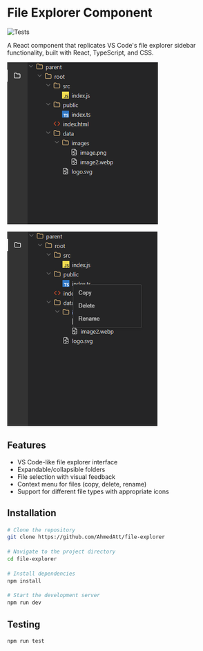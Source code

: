 # File Explorer Component

![Tests](https://github.com/AhmedAtt/file-explorer/actions/workflows/test.yml/badge.svg)

A React component that replicates VS Code's file explorer sidebar functionality, built with React, TypeScript, and CSS.

![File Explorer Screenshot](./screenshots/FileExplorer.png)

![Context Menu Demo](./screenshots/ContextMenu.png)

## Features

* VS Code-like file explorer interface
* Expandable/collapsible folders
* File selection with visual feedback
* Context menu for files (copy, delete, rename)
* Support for different file types with appropriate icons

## Installation

```bash
# Clone the repository
git clone https://github.com/AhmedAtt/file-explorer

# Navigate to the project directory
cd file-explorer

# Install dependencies
npm install

# Start the development server
npm run dev
```

## Testing

```bash
npm run test
```
